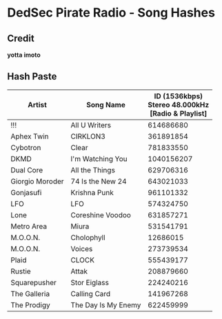 # DedSec Pirate Radio - Song Hashes

## Credit

**yotta imoto**


## Hash Paste
| Artist                 | Song Name                  | ID (1536kbps)<br/>Stereo 48.000kHz<br/>[Radio & Playlist] 
| ---------------------- | -------------------------- | --------------------------------------------------------- 
| !!!                    | All U Writers              | 614686680                                                
| Aphex Twin             | CIRKLON3                   | 361891854                                                                                                   | Clark                  | Winter Linn                | 595713635                                                 
| Cybotron               | Clear                      | 781833550                                                 
| DKMD                   | I'm Watching You           | 1040156207                                                 
| Dual Core              | All the Things             | 629706316                                                
| Giorgio Moroder        | 74 Is the New 24           | 643021033                                                 
| Gonjasufi              | Krishna Punk               | 961101332                                                 
| LFO                    | LFO                        | 574324750                                                
| Lone                   | Coreshine Voodoo           | 631857271                                                 
| Metro Area             | Miura                      | 531541791                                                 
| M.O.O.N.               | Cholophyll                 | 12686015                                               
| M.O.O.N.               | Voices                     | 273739534                                                
| Plaid                  | CLOCK                      | 555439177                                                
| Rustie                 | Attak                      | 208879660                                                 
| Squarepusher           | Stor Eiglass               | 224240216                                               
| The Galleria           | Calling Card               | 141967268                                                 
| The Prodigy            | The Day Is My Enemy        | 622459999     
